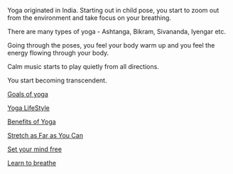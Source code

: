 Yoga originated in India.
Starting out in child pose, you start to zoom out from the environment and take focus on your breathing.

There are many types of yoga - Ashtanga, Bikram, Sivananda, Iyengar etc.

Going through the poses, you feel your body warm up and you feel the energy flowing through your body.

Calm music starts to play quietly from all directions.

You start becoming transcendent.

[Goals of yoga](../yoga/goals/goals_of_yoga.md)

[Yoga LifeStyle](../yoga/lifestyle/yoga_lifestyle.md)

[Benefits of Yoga](../yoga/benefits/yoga_benefits.md)

[Stretch as Far as You Can](../yoga/stretch/stretch.md)

[Set your mind free](../yoga/mind/yoga_mind.md)

[Learn to breathe](../yoga/breathe/breathe.md)
